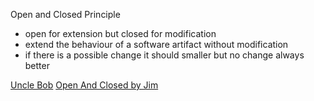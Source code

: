 Open and Closed Principle
 - open for extension but closed for modification
 - extend the behaviour of a software artifact without modification
 - if there is a possible change it should smaller but no change always better

[Uncle Bob](https://blog.cleancoder.com/uncle-bob/2014/05/12/TheOpenClosedPrinciple.html)
[Open And Closed by Jim](https://hackernoon.com/why-the-open-closed-principle-is-the-one-you-need-to-know-but-dont-176f7e4416d) 
